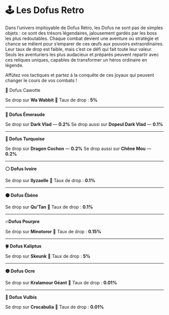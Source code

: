 # 🕹️ Les Dofus Retro

Dans l’univers impitoyable de Dofus Rétro, les Dofus ne sont pas de simples objets : ce sont des trésors légendaires, jalousement gardés par les boss les plus redoutables. Chaque combat devient une aventure où stratégie et chance se mêlent pour s’emparer de ces œufs aux pouvoirs extraordinaires. Leur taux de drop est faible, mais c’est ce défi qui fait toute leur valeur. Seuls les aventuriers les plus audacieux et préparés peuvent repartir avec ces reliques uniques, capables de transformer un héros ordinaire en légende.&#x20;

Affûtez vos tactiques et partez à la conquête de ces joyaux qui peuvent changer le cours de vos combats !



🥕 Dofus Cawotte

Se drop sur **Wa Wabbit** 🎯 Taux de drop : **5%**

***

**💚 Dofus Émeraude**

Se drop sur **Dark Vlad** — **0.2%** Se drop aussi sur **Dopeul Dark Vlad** — **0.1%**

***

**🔵 Dofus Turquoise**

Se drop sur **Dragon Cochon** — **0.2%** Se drop aussi sur **Chêne Mou** — **0.2%**

***

**⚪ Dofus Ivoire**

Se drop sur **Ilyzaelle** 🎯 Taux de drop : **0.1%**

***

**⚫ Dofus Ébène**

Se drop sur **Qu'Tan** 🎯 Taux de drop : **0.1%**

***

🔥**Dofus Pourpre**

Se drop sur **Minotoror** 🎯 Taux de drop : **0.15%**

***

**🍀 Dofus Kaliptus**

Se drop sur **Skeunk** 🎯 Taux de drop : **5%**

***

**🟡 Dofus Ocre**

Se drop sur **Kralamour Géant** 🎯 Taux de drop : **0.01%**

***

**🔴 Dofus Vulbis**

Se drop sur **Crocabulia** 🎯 Taux de drop : **0.01%**
